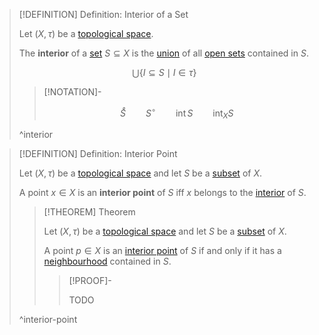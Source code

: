 >[!DEFINITION] Definition: Interior of a Set
>
>Let $(X, \tau)$ be a [topological space](Topological%20Space.md).
>
>The **interior** of a [set](../../../Set%20Theory/Subset.md) $S \subseteq X$ is the [union](../../../Set%20Theory/Collections/Union%20of%20a%20Collection.md) of all [open sets](Open%20Sets/Open%20Subset.md) contained in $S$.
>
>$$\bigcup\{I \subseteq S \mid I \in \tau \}$$
>
>>[!NOTATION]-
>>
>>$$\mathring S \qquad S^\circ \qquad \operatorname{int} S \qquad \operatorname{int}_X S$$
>>
>
>^interior
>

>[!DEFINITION] Definition: Interior Point
>
>Let $(X, \tau)$ be a [topological space](Topological%20Space.md) and let $S$ be a [subset](../../../Set%20Theory/Subset.md) of $X$.
>
>A point $x \in X$ is an **interior point** of $S$ iff $x$ belongs to the [interior](Interior.md) of $S$.
>
>>[!THEOREM] Theorem
>>
>>Let $(X, \tau)$ be a [topological space](Topological%20Space.md) and let $S$ be a [subset](../../../Set%20Theory/Subset.md) of $X$.
>>
>>A point $p \in X$ is an [interior point](Interior.md#interior-point) of $S$ if and only if it has a [neighbourhood](Neighbourhoods.md) contained in $S$.
>>
>>>[!PROOF]-
>>>
>>>TODO
>>>
>>
>
>^interior-point
>


